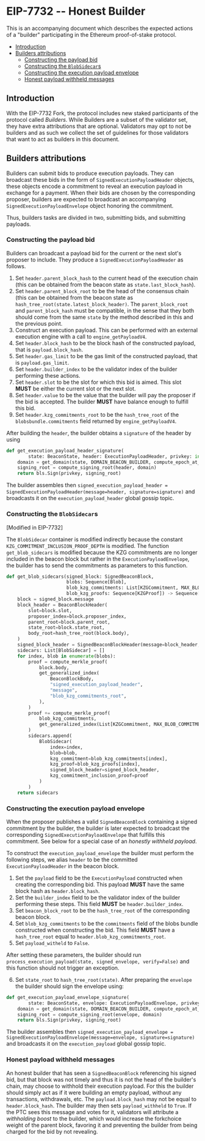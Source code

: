 # EIP-7732 -- Honest Builder

This is an accompanying document which describes the expected actions of a "builder" participating in the Ethereum proof-of-stake protocol.

<!-- START doctoc generated TOC please keep comment here to allow auto update -->
<!-- DON'T EDIT THIS SECTION, INSTEAD RE-RUN doctoc TO UPDATE -->

- [Introduction](#introduction)
- [Builders attributions](#builders-attributions)
  - [Constructing the payload bid](#constructing-the-payload-bid)
  - [Constructing the `BlobSidecar`s](#constructing-the-blobsidecars)
  - [Constructing the execution payload envelope](#constructing-the-execution-payload-envelope)
  - [Honest payload withheld messages](#honest-payload-withheld-messages)

<!-- END doctoc generated TOC please keep comment here to allow auto update -->

## Introduction

With the EIP-7732 Fork, the protocol includes new staked participants of the protocol called *Builders*. While Builders are a subset of the validator set, they have extra attributions that are optional. Validators may opt to not be builders and as such we collect the set of guidelines for those validators that want to act as builders in this document. 

## Builders attributions

Builders can submit bids to produce execution payloads. They can broadcast these bids in the form of `SignedExecutionPayloadHeader` objects, these objects encode a commitment to reveal an execution payload in exchange for a payment. When their bids are chosen by the corresponding proposer, builders are expected to broadcast an accompanying `SignedExecutionPayloadEnvelope` object honoring the commitment. 

Thus, builders tasks are divided in two, submitting bids, and submitting payloads. 

### Constructing the payload bid

Builders can broadcast a payload bid for the current or the next slot's proposer to include. They produce a `SignedExecutionPayloadHeader` as follows. 

1. Set `header.parent_block_hash` to the current head of the execution chain (this can be obtained from the beacon state as `state.last_block_hash`).
2. Set `header.parent_block_root` to be the head of the consensus chain (this can be obtained from the beacon state as `hash_tree_root(state.latest_block_header)`. The `parent_block_root` and `parent_block_hash` must be compatible, in the sense that they both should come from the same `state` by the method described in this and the previous point. 
3. Construct an execution payload. This can be performed with an external execution engine with a call to `engine_getPayloadV4`.
4. Set `header.block_hash` to be the block hash of the constructed payload, that is `payload.block_hash`.
5. Set `header.gas_limit` to be the gas limit of the constructed payload, that is `payload.gas_limit`.
6. Set `header.builder_index` to be the validator index of the builder performing these actions.
7. Set `header.slot`  to be the slot for which this bid is aimed. This slot **MUST** be either the current slot or the next slot.
8. Set `header.value` to be the value that the builder will pay the proposer if the bid is accepted. The builder **MUST** have balance enough to fulfill this bid.
9. Set `header.kzg_commitments_root` to be the `hash_tree_root`  of the `blobsbundle.commitments`  field returned by `engine_getPayloadV4`.

After building the `header`, the builder obtains a `signature` of the header by using

```python
def get_execution_payload_header_signature(
        state: BeaconState, header: ExecutionPayloadHeader, privkey: int) -> BLSSignature:
    domain = get_domain(state, DOMAIN_BEACON_BUILDER, compute_epoch_at_slot(header.slot))
    signing_root = compute_signing_root(header, domain)
    return bls.Sign(privkey, signing_root)
```

The builder assembles then `signed_execution_payload_header = SignedExecutionPayloadHeader(message=header, signature=signature)` and broadcasts it on the `execution_payload_header` global gossip topic. 

### Constructing the `BlobSidecar`s

[Modified in EIP-7732]

The `BlobSidecar` container is modified indirectly because the constant `KZG_COMMITMENT_INCLUSION_PROOF_DEPTH` is modified. The function `get_blob_sidecars` is modified because the KZG commitments are no longer included in the beacon block but rather in the `ExecutionPayloadEnvelope`, the builder has to send the commitments as parameters to this function. 

```python
def get_blob_sidecars(signed_block: SignedBeaconBlock,
                      blobs: Sequence[Blob],
                      blob_kzg_commitments: List[KZGCommitment, MAX_BLOB_COMMITMENTS_PER_BLOCK],
                      blob_kzg_proofs: Sequence[KZGProof]) -> Sequence[BlobSidecar]:
    block = signed_block.message
    block_header = BeaconBlockHeader(
        slot=block.slot,
        proposer_index=block.proposer_index,
        parent_root=block.parent_root,
        state_root=block.state_root,
        body_root=hash_tree_root(block.body),
    )
    signed_block_header = SignedBeaconBlockHeader(message=block_header, signature=signed_block.signature)
    sidecars: List[BlobSidecar] = []
    for index, blob in enumerate(blobs):
        proof = compute_merkle_proof(
            block.body,
            get_generalized_index(
                BeaconBlockBody,
                "signed_execution_payload_header",
                "message",
                "blob_kzg_commitments_root",
            ),
        )
        proof += compute_merkle_proof(
            blob_kzg_commitments,
            get_generalized_index(List[KZGCommitment, MAX_BLOB_COMMITMENTS_PER_BLOCK], index),
        )
        sidecars.append(
            BlobSidecar(
                index=index,
                blob=blob,
                kzg_commitment=blob_kzg_commitments[index],
                kzg_proof=blob_kzg_proofs[index],
                signed_block_header=signed_block_header,
                kzg_commitment_inclusion_proof=proof
            )
        )
    return sidecars
```

### Constructing the execution payload envelope

When the proposer publishes a valid `SignedBeaconBlock` containing a signed commitment by the builder, the builder is later expected to broadcast the corresponding `SignedExecutionPayloadEnvelope`  that fulfills this commitment. See below for a special case of an *honestly withheld payload*. 

To construct the `execution_payload_envelope` the builder must perform the following steps, we alias `header` to be the committed `ExecutionPayloadHeader` in the beacon block. 

1. Set the `payload` field to be the `ExecutionPayload` constructed when creating the corresponding bid. This payload **MUST** have the same block hash as `header.block_hash`. 
2. Set the `builder_index` field to be the validator index of the builder performing these steps. This field **MUST** be `header.builder_index`. 
3. Set `beacon_block_root` to be the `hash_tree_root` of the corresponding beacon block.
4. Set `blob_kzg_commitments` to be the `commitments` field of the blobs bundle constructed when constructing the bid. This field **MUST** have a `hash_tree_root` equal to `header.blob_kzg_commitments_root`.
5. Set `payload_witheld` to `False`.

After setting these parameters, the builder should run `process_execution_payload(state, signed_envelope, verify=False)` and this function should not trigger an exception.

6. Set `state_root` to `hash_tree_root(state)`. 
After preparing the `envelope` the builder should sign the envelope using:
```python
def get_execution_payload_envelope_signature(
        state: BeaconState, envelope: ExecutionPayloadEnvelope, privkey: int) -> BLSSignature:
    domain = get_domain(state, DOMAIN_BEACON_BUILDER, compute_epoch_at_slot(state.slot))
    signing_root = compute_signing_root(envelope, domain)
    return bls.Sign(privkey, signing_root)
```
The builder assembles then `signed_execution_payload_envelope = SignedExecutionPayloadEnvelope(message=envelope, signature=signature)` and broadcasts it on the `execution_payload` global gossip topic. 

### Honest payload withheld messages

An honest builder that has seen a `SignedBeaconBlock` referencing his signed bid, but that block was not timely and thus it is not the head of the builder's chain, may choose to withhold their execution payload. For this the builder should simply act as if it were building an empty payload, without any transactions, withdrawals, etc. The `payload.block_hash` may not be equal to `header.block_hash`. The builder may then sets `payload_withheld` to `True`. If the PTC sees this message and votes for it, validators will attribute a *withholding boost* to the builder, which would increase the forkchoice weight of the parent block, favoring it and preventing the builder from being charged for the bid by not revealing. 
